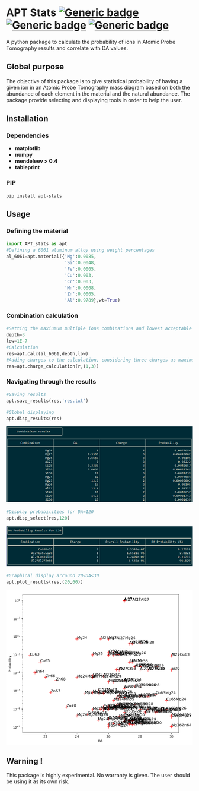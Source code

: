 
# APT Stats  [![Generic badge](https://img.shields.io/badge/Python-2/3-blue.svg)](https://shields.io/) [![Generic badge](https://img.shields.io/badge/Build-passing-green.svg)](https://shields.io/) [![Generic badge](https://img.shields.io/badge/Accuracy-testing-orange.svg)](https://shields.io/)
A python package to calculate the probability of ions in Atomic Probe Tomography results and correlate with DA values.

## Global purpose 

The objective of this package is to give statistical probability of having a given ion in an Atomic Probe Tomography mass diagram based on both the abundance of each element in the material and the natural abundance. The package provide selecting and displaying tools in order to help the user.

##  Installation
### Dependencies 
* **matplotlib**
* **numpy**
* **mendeleev > 0.4**
* **tableprint**
### PIP
```
pip install apt-stats
```
## Usage 
### Defining the material
```python
import APT_stats as apt
#Defining a 6061 aluminum alloy using weight percentages
al_6061=apt.material({'Mg':0.0085,
                      'Si':0.0048,
                      'Fe':0.0005,
                      'Cu':0.003,
                      'Cr':0.003,
                      'Mn':0.0008,
                      'Zn':0.0005,
                      'Al':0.9789},wt=True)
```
### Combination calculation
```python
#Setting the maxiumum multiple ions combinations and lowest acceptable probability
depth=3
low=1E-7
#Calculation
res=apt.calc(al_6061,depth,low)
#Adding charges to the calculation, considering three charges as maximum possibility
res=apt.charge_calculation(r,(1,3))
```
### Navigating through the results
```python
#Saving results
apt.save_results(res,'res.txt')
```
```python
#Global displaying
apt.disp_results(res)
```
![Console screenshot](https://github.com/victorgarric/APT_stats/blob/master/image/1.PNG?raw=true)

```python
#Display probabilities for DA=120
apt.disp_select(res,120)
```
![Console screenshot](https://github.com/victorgarric/APT_stats/blob/master/image/2.PNG?raw=true)
```python
#Graphical display arround 20<DA<30
apt.plot_results(res,(20,60))
```
![Graphical display](https://github.com/victorgarric/APT_stats/blob/master/image/3.PNG?raw=true)
## Warning !

This package is highly experimental. No warranty is given. The user should be using it as its own risk.
